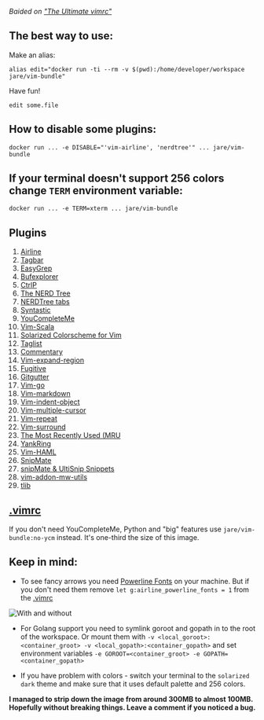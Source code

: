 *Baided on ["The Ultimate vimrc"](https://github.com/amix/vimrc)*

**The best way to use:**  
--------------------

Make an alias:  

```
alias edit="docker run -ti --rm -v $(pwd):/home/developer/workspace jare/vim-bundle"
```

Have fun!  

```
edit some.file
```

**How to disable some plugins:**  
--------------------------------

```
docker run ... -e DISABLE="'vim-airline', 'nerdtree'" ... jare/vim-bundle
```

**If your terminal doesn't support 256 colors change `TERM` environment variable:**
---------------------------------------------------------------------------------

```
docker run ... -e TERM=xterm ... jare/vim-bundle
```

**Plugins**  
------------
1. [Airline](https://github.com/bling/vim-airline)     
2. [Tagbar](https://github.com/majutsushi/tagbar)    
3. [EasyGrep](https://github.com/vim-scripts/EasyGrep)      
4. [Bufexplorer](https://github.com/jlanzarotta/bufexplorer)      
5. [CtrlP](https://github.com/kien/ctrlp.vim)     
6. [The NERD Tree](https://github.com/scrooloose/nerdtree)      
7. [NERDTree tabs](https://github.com/jistr/vim-nerdtree-tabs)       
8. [Syntastic](https://github.com/scrooloose/syntastic)
9. [YouCompleteMe](https://github.com/Valloric/YouCompleteMe)
10. [Vim-Scala](https://github.com/derekwyatt/vim-scala)   
11. [Solarized Colorscheme for Vim](https://github.com/altercation/vim-colors-solarized)       
12. [Taglist](https://github.com/vim-scripts/taglist.vim)      
13. [Commentary](https://github.com/tpope/vim-commentary)      
14. [Vim-expand-region](https://github.com/terryma/vim-expand-region)     
15. [Fugitive](https://github.com/tpope/vim-fugitive)      
16. [Gitgutter](https://github.com/airblade/vim-gitgutter)      
17. [Vim-go](https://github.com/fatih/vim-go)    
18. [Vim-markdown](https://github.com/plasticboy/vim-markdown)    
19. [Vim-indent-object](https://github.com/michaeljsmith/vim-indent-object)       
20. [Vim-multiple-cursor](https://github.com/terryma/vim-multiple-cursors)       
21. [Vim-repeat](https://github.com/tpope/vim-repeat)      
22. [Vim-surround](https://github.com/tpope/vim-surround)      
23. [The Most Recently Used (MRU](https://github.com/vim-scripts/mru.vim)      
24. [YankRing](https://github.com/vim-scripts/YankRing.vim)      
25. [Vim-HAML](https://github.com/tpope/vim-haml)       
26. [SnipMate](https://github.com/garbas/vim-snipmate)       
27. [snipMate & UltiSnip Snippets](https://github.com/honza/vim-snippets)      
28. [vim-addon-mw-utils](https://github.com/marcweber/vim-addon-mw-utils)     
29. [tlib](https://github.com/tomtom/tlib_vim)      

**[.vimrc](https://github.com/JAremko/alpine-vim/blob/master/.vimrc)** 
------------------------------------------------------------------------
    

If you don't need YouCompleteMe, Python and "big" features use `jare/vim-bundle:no-ycm` instead. It's one-third the size of this image.

Keep in mind:
------------

* To see fancy arrows you need [Powerline Fonts](http://askubuntu.com/questions/283908/how-can-i-install-and-use-powerline-plugin) on your machine. But if you don't need them remove `let g:airline_powerline_fonts = 1` from the
[.vimrc](https://github.com/JAremko/alpine-vim/blob/master/.vimrc)   

![With and without](http://i.imgur.com/yRWBFgn.jpg)   

* For Golang support you need to symlink goroot and gopath in to the root of the workspace. Or mount them with `-v <local_goroot>:<container_groot> -v <local_gopath>:<container_gopath>` and set environment variables `-e GOROOT=<container_groot> -e GOPATH=<container_gopath>`

* If you have problem with colors - switch your terminal to the `solarized dark` theme and make sure that it uses default palette and  256 colors.

**I managed to strip down the image from around 300MB to almost 100MB. Hopefully without breaking things. Leave a comment if you noticed a bug.**
